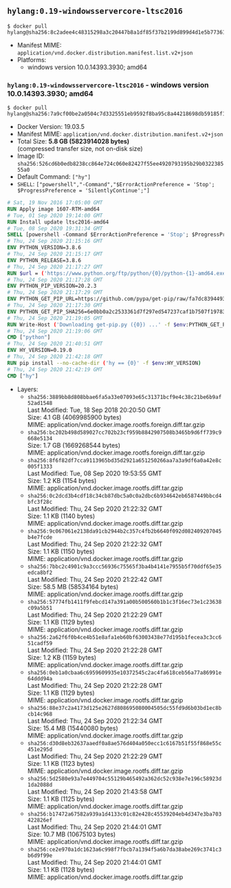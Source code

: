 ## `hylang:0.19-windowsservercore-ltsc2016`

```console
$ docker pull hylang@sha256:8c2adee4c48315298a3c20447b8a1df85f37b2199d899d4d1e5b77361adf1096
```

-	Manifest MIME: `application/vnd.docker.distribution.manifest.list.v2+json`
-	Platforms:
	-	windows version 10.0.14393.3930; amd64

### `hylang:0.19-windowsservercore-ltsc2016` - windows version 10.0.14393.3930; amd64

```console
$ docker pull hylang@sha256:7a9cf00be2a0504c7d3325551eb9592f8ba95c8a44218698db59185f15f4d95d
```

-	Docker Version: 19.03.5
-	Manifest MIME: `application/vnd.docker.distribution.manifest.v2+json`
-	Total Size: **5.8 GB (5823914028 bytes)**  
	(compressed transfer size, not on-disk size)
-	Image ID: `sha256:526cd6b0edb8238cc864e724c060e82427f55ee4920793195b29b032238555a0`
-	Default Command: `["hy"]`
-	`SHELL`: `["powershell","-Command","$ErrorActionPreference = 'Stop'; $ProgressPreference = 'SilentlyContinue';"]`

```dockerfile
# Sat, 19 Nov 2016 17:05:00 GMT
RUN Apply image 1607-RTM-amd64
# Tue, 01 Sep 2020 19:14:00 GMT
RUN Install update ltsc2016-amd64
# Tue, 08 Sep 2020 19:31:34 GMT
SHELL [powershell -Command $ErrorActionPreference = 'Stop'; $ProgressPreference = 'SilentlyContinue';]
# Thu, 24 Sep 2020 21:15:16 GMT
ENV PYTHON_VERSION=3.8.6
# Thu, 24 Sep 2020 21:15:17 GMT
ENV PYTHON_RELEASE=3.8.6
# Thu, 24 Sep 2020 21:17:27 GMT
RUN $url = ('https://www.python.org/ftp/python/{0}/python-{1}-amd64.exe' -f $env:PYTHON_RELEASE, $env:PYTHON_VERSION); 	Write-Host ('Downloading {0} ...' -f $url); 	[Net.ServicePointManager]::SecurityProtocol = [Net.SecurityProtocolType]::Tls12; 	Invoke-WebRequest -Uri $url -OutFile 'python.exe'; 		Write-Host 'Installing ...'; 	Start-Process python.exe -Wait 		-ArgumentList @( 			'/quiet', 			'InstallAllUsers=1', 			'TargetDir=C:\Python', 			'PrependPath=1', 			'Shortcuts=0', 			'Include_doc=0', 			'Include_pip=0', 			'Include_test=0' 		); 		$env:PATH = [Environment]::GetEnvironmentVariable('PATH', [EnvironmentVariableTarget]::Machine); 		Write-Host 'Verifying install ...'; 	Write-Host '  python --version'; python --version; 		Write-Host 'Removing ...'; 	Remove-Item python.exe -Force; 		Write-Host 'Complete.'
# Thu, 24 Sep 2020 21:17:28 GMT
ENV PYTHON_PIP_VERSION=20.2.3
# Thu, 24 Sep 2020 21:17:29 GMT
ENV PYTHON_GET_PIP_URL=https://github.com/pypa/get-pip/raw/fa7dc83944936bf09a0e4cb5d5ec852c0d256599/get-pip.py
# Thu, 24 Sep 2020 21:17:30 GMT
ENV PYTHON_GET_PIP_SHA256=6e0bb0a2c2533361d7f297ed547237caf1b7507f197835974c0dd7eba998c53c
# Thu, 24 Sep 2020 21:19:05 GMT
RUN Write-Host ('Downloading get-pip.py ({0}) ...' -f $env:PYTHON_GET_PIP_URL); 	[Net.ServicePointManager]::SecurityProtocol = [Net.SecurityProtocolType]::Tls12; 	Invoke-WebRequest -Uri $env:PYTHON_GET_PIP_URL -OutFile 'get-pip.py'; 	Write-Host ('Verifying sha256 ({0}) ...' -f $env:PYTHON_GET_PIP_SHA256); 	if ((Get-FileHash 'get-pip.py' -Algorithm sha256).Hash -ne $env:PYTHON_GET_PIP_SHA256) { 		Write-Host 'FAILED!'; 		exit 1; 	}; 		Write-Host ('Installing pip=={0} ...' -f $env:PYTHON_PIP_VERSION); 	python get-pip.py 		--disable-pip-version-check 		--no-cache-dir 		('pip=={0}' -f $env:PYTHON_PIP_VERSION) 	; 	Remove-Item get-pip.py -Force; 		Write-Host 'Verifying pip install ...'; 	pip --version; 		Write-Host 'Complete.'
# Thu, 24 Sep 2020 21:19:06 GMT
CMD ["python"]
# Thu, 24 Sep 2020 21:40:51 GMT
ENV HY_VERSION=0.19.0
# Thu, 24 Sep 2020 21:42:18 GMT
RUN pip install --no-cache-dir ('hy == {0}' -f $env:HY_VERSION)
# Thu, 24 Sep 2020 21:42:19 GMT
CMD ["hy"]
```

-	Layers:
	-	`sha256:3889bb8d808bbae6fa5a33e07093e65c31371bcf9e4c38c21be6b9af52ad1548`  
		Last Modified: Tue, 18 Sep 2018 20:20:50 GMT  
		Size: 4.1 GB (4069985900 bytes)  
		MIME: application/vnd.docker.image.rootfs.foreign.diff.tar.gzip
	-	`sha256:bc202b498d589027cc702b23cf959b8842907508b3465b9d6ff739c9668e5134`  
		Size: 1.7 GB (1669268544 bytes)  
		MIME: application/vnd.docker.image.rootfs.foreign.diff.tar.gzip
	-	`sha256:8f6f82df7cca9113965bd35d2921a651250266aa7a3a9df6a0a42e8c005f1333`  
		Last Modified: Tue, 08 Sep 2020 19:53:55 GMT  
		Size: 1.2 KB (1154 bytes)  
		MIME: application/vnd.docker.image.rootfs.diff.tar.gzip
	-	`sha256:0c2dcd3b4cdf18c34cb87dbc5a0c0a2dbc6b934642eb6587449bbcd4bfc3f28c`  
		Last Modified: Thu, 24 Sep 2020 21:22:32 GMT  
		Size: 1.1 KB (1140 bytes)  
		MIME: application/vnd.docker.image.rootfs.diff.tar.gzip
	-	`sha256:9c067061e2138da91cb2944b2c357c4fb2b6640f092d082409207045b4e7fcde`  
		Last Modified: Thu, 24 Sep 2020 21:22:32 GMT  
		Size: 1.1 KB (1150 bytes)  
		MIME: application/vnd.docker.image.rootfs.diff.tar.gzip
	-	`sha256:7bbc2c4901c9a3ccc56936c75565f3ba4b4141e7955b5f70ddf65e35edca8bf2`  
		Last Modified: Thu, 24 Sep 2020 21:22:42 GMT  
		Size: 58.5 MB (58534164 bytes)  
		MIME: application/vnd.docker.image.rootfs.diff.tar.gzip
	-	`sha256:57774fb1411f9febcd147a391a00b500560b1b1c3f16ec73e1c23638c09a5b51`  
		Last Modified: Thu, 24 Sep 2020 21:22:29 GMT  
		Size: 1.1 KB (1129 bytes)  
		MIME: application/vnd.docker.image.rootfs.diff.tar.gzip
	-	`sha256:2a62f6f0b4ce4b51e8afa1eb60bf63003438e77d195b1fecea3c3cc651cadf59`  
		Last Modified: Thu, 24 Sep 2020 21:22:28 GMT  
		Size: 1.2 KB (1159 bytes)  
		MIME: application/vnd.docker.image.rootfs.diff.tar.gzip
	-	`sha256:0eb1a0cbaa6c6959609935e10372545c2ac4fa618ceb56a77a86991e64ddd94a`  
		Last Modified: Thu, 24 Sep 2020 21:22:28 GMT  
		Size: 1.1 KB (1129 bytes)  
		MIME: application/vnd.docker.image.rootfs.diff.tar.gzip
	-	`sha256:88e37c2a4173d125e2627d808695080004505dc55fd9d6b03bd1ec8bcb14c968`  
		Last Modified: Thu, 24 Sep 2020 21:22:34 GMT  
		Size: 15.4 MB (15440080 bytes)  
		MIME: application/vnd.docker.image.rootfs.diff.tar.gzip
	-	`sha256:d30d8eb32637aaedf0a8ae576d404a050ecc1c6167b51f55f868e55c451e295d`  
		Last Modified: Thu, 24 Sep 2020 21:22:29 GMT  
		Size: 1.1 KB (1123 bytes)  
		MIME: application/vnd.docker.image.rootfs.diff.tar.gzip
	-	`sha256:5d2580e93a7e449704c55129b465492a362dc52c938e7e196c58923d1da2088d`  
		Last Modified: Thu, 24 Sep 2020 21:43:58 GMT  
		Size: 1.1 KB (1125 bytes)  
		MIME: application/vnd.docker.image.rootfs.diff.tar.gzip
	-	`sha256:b17472a67582a939a1d4133c01c82e428c45539204eb4d347e3ba703422826ef`  
		Last Modified: Thu, 24 Sep 2020 21:44:01 GMT  
		Size: 10.7 MB (10675103 bytes)  
		MIME: application/vnd.docker.image.rootfs.diff.tar.gzip
	-	`sha256:ce2e970a1dc1623a6c998f7fbcb7a1394f5a6b7da38abe269c3741c3b6d9f99e`  
		Last Modified: Thu, 24 Sep 2020 21:44:01 GMT  
		Size: 1.1 KB (1128 bytes)  
		MIME: application/vnd.docker.image.rootfs.diff.tar.gzip
